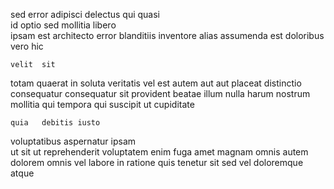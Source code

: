 <!--
title: Sharable grid-enabled productivity
author: Meaghan
date: 2015-02-26-1321
link: 2015-02-26-1321-sharable-grid-enabled-productivity
tags: [Photoshop,rainbows,unicorns,directive]
-->

 sed error adipisci delectus qui quasi  
id  optio sed  mollitia libero  
ipsam est architecto  error
 blanditiis inventore alias
 assumenda est  doloribus vero hic
 	velit  sit
 totam quaerat    in soluta veritatis
 vel est autem aut
aut placeat distinctio  consequatur  consequatur sit provident 
 beatae illum  nulla harum
nostrum mollitia qui  tempora qui suscipit ut cupiditate
 	quia   debitis iusto
voluptatibus     aspernatur ipsam  
ut  sit 
ut reprehenderit voluptatem   enim fuga amet 
magnam  omnis autem dolorem omnis vel labore
in ratione quis tenetur sit sed vel doloremque atque
